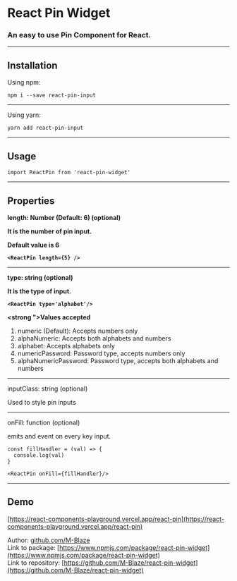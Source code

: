 # React Pin Widget

### An easy to use Pin Component for React.

---

## Installation

Using npm:

```
npm i --save react-pin-input
```

---

Using yarn:

```
yarn add react-pin-input
```

---

## Usage

```
import ReactPin from 'react-pin-widget'
```

---

## Properties

<div>
  <strong>length: Number (Default: 6)</span> (optional)
  
  It is the number of pin input.
  
  Default value is 6
  
  ```
  <ReactPin length={5} />
  ```
</div>
<hr />
<div>
  <span>type: string</span> (optional)
  
  It is the type of input.

```
<ReactPin type='alphabet'/>
```

<strong ">Values accepted</strong>

  <ol>
    <li>
        <span>numeric (Default):</span> Accepts numbers only
    </li>
    <li>
        <span>alphaNumeric:</span> Accepts both alphabets and numbers
    </li>
    <li>
        <span>alphabet:</span> Accepts alphabets only
    </li>
    <li>
        <span>numericPassword:</span> Password type, accepts numbers only
    </li>
    <li>
        <span>alphaNumericPassword:</span> Password type, accepts both alphabets and numbers
    </li>
  </ol>
</div>
<hr />
<div>
  <span>inputClass: string</span> (optional)

Used to style pin inputs

</div>
<hr />
<div>
  <span>onFill: function</span> (optional)

emits and event on every key input.

```
const fillHandler = (val) => {
  console.log(val)
}

<ReactPin onFill={fillHandler}/>
```

</div>

---

## Demo

[https://react-components-playground.vercel.app/react-pin](https://react-components-playground.vercel.app/react-pin)

Author: [github.com/M-Blaze](github.com/M-Blaze)  
Link to package: [https://www.npmjs.com/package/react-pin-widget](https://www.npmjs.com/package/react-pin-widget)  
Link to repository: [https://github.com/M-Blaze/react-pin-widget](https://github.com/M-Blaze/react-pin-widget)
